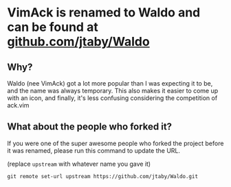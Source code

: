 # VimAck is renamed to Waldo and can be found at [github.com/jtaby/Waldo](http://github.com/jtaby/Waldo)

## Why?

Waldo (nee VimAck) got a lot more popular than I was expecting it to be, and the name was always temporary. This also makes it easier to come up with an icon, and finally, it's less confusing considering the competition of ack.vim

## What about the people who forked it?

If you were one of the super awesome people who forked the project before it was renamed, please run this command to update the URL. 

(replace `upstream` with whatever name you gave it)

	git remote set-url upstream https://github.com/jtaby/Waldo.git